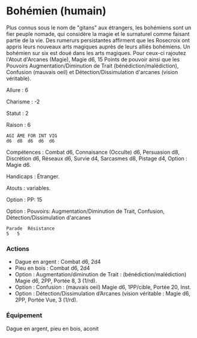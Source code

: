 # Bohémien (humain)

Plus connus sous le nom de "gitans" aux étrangers, les bohémiens sont un fier peuple nomade, qui considère la magie et le surnaturel comme faisant partie de la vie. Des rumerurs persistantes affirment que les Rosecroix ont appris leurs nouveaux arts magiques auprès de leurs alliés bohémiens.
Un bohémien sur six est doué dans les arts magiques. Pour ceux-ci rajoutez l'Atout d'Arcanes (Magie), Magie d6, 15 Points de pouvoir ainsi que les Pouvoirs Augmentation/Diminution de Trait (bénédiction/malédiction), Confusion (mauvais oeil) et Détection/Dissimulation d'arcanes (vision véritable).

Allure : 6

Charisme : -2	

Statut : 2

Raison : 6

	AGI	ÂME	FOR	INT	VIG
	d6	d8	d6	d6 	d6

Compétences : Combat d6, Connaisance (Occulte) d6, Persuasion d8, Discrétion d6, Réseaux d6, Survie d4, Sarcasmes d8, Pistage d4, Option : Magie d6.

Handicaps : Étranger.

Atouts : variables.

Option : PP: 15

Option : Pouvoirs: Augmentation/Diminution de Trait, Confusion, Détection/Dissimulation d'arcanes

	Parade	Résistance
	5   5

### Actions
- Dague en argent : Combat d6, 2d4
- Pieu en bois : Combat d6, 2d4
- Option : Augmentation/diminution de Trait : (bénédiction/malédiction) Magie d6, 2PP, Portée 8, 3 (1/rd).
- Option : Confusion : (mauvais oeil) Magie d6, 1PP/cible, Portée 20, Inst.
- Option : Détection/Dissimulation d’Arcanes (vision véritable : Magie d6, 2PP, Portée Vue, 3 (1/rd).

### Équipement

Dague en argent, pieu en bois, aconit
